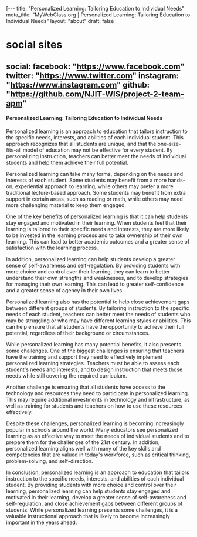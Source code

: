 [---
title: "Personalized Learning: Tailoring Education to Individual Needs"
meta_title: "MyWebClass.org | Personalized Learning: Tailoring Education to Individual Needs"
layout: "about"
draft: false

# social sites
social:
  facebook: "https://www.facebook.com"
  twitter: "https://www.twitter.com"
  instagram: "https://www.instagram.com"
  github: "https://github.com/NJIT-WIS/project-2-team-apm"
---

#### Personalized Learning: Tailoring Education to Individual Needs

Personalized learning is an approach to education that tailors instruction to the specific needs, interests, and abilities of each individual student. This approach recognizes that all students are unique, and that the one-size-fits-all model of education may not be effective for every student. By personalizing instruction, teachers can better meet the needs of individual students and help them achieve their full potential.

Personalized learning can take many forms, depending on the needs and interests of each student. Some students may benefit from a more hands-on, experiential approach to learning, while others may prefer a more traditional lecture-based approach. Some students may benefit from extra support in certain areas, such as reading or math, while others may need more challenging material to keep them engaged.

One of the key benefits of personalized learning is that it can help students stay engaged and motivated in their learning. When students feel that their learning is tailored to their specific needs and interests, they are more likely to be invested in the learning process and to take ownership of their own learning. This can lead to better academic outcomes and a greater sense of satisfaction with the learning process.

In addition, personalized learning can help students develop a greater sense of self-awareness and self-regulation. By providing students with more choice and control over their learning, they can learn to better understand their own strengths and weaknesses, and to develop strategies for managing their own learning. This can lead to greater self-confidence and a greater sense of agency in their own lives.

Personalized learning also has the potential to help close achievement gaps between different groups of students. By tailoring instruction to the specific needs of each student, teachers can better meet the needs of students who may be struggling or who may have different learning styles or abilities. This can help ensure that all students have the opportunity to achieve their full potential, regardless of their background or circumstances.

While personalized learning has many potential benefits, it also presents some challenges. One of the biggest challenges is ensuring that teachers have the training and support they need to effectively implement personalized learning strategies. Teachers must be able to assess each student's needs and interests, and to design instruction that meets those needs while still covering the required curriculum.

Another challenge is ensuring that all students have access to the technology and resources they need to participate in personalized learning. This may require additional investments in technology and infrastructure, as well as training for students and teachers on how to use these resources effectively.

Despite these challenges, personalized learning is becoming increasingly popular in schools around the world. Many educators see personalized learning as an effective way to meet the needs of individual students and to prepare them for the challenges of the 21st century. In addition, personalized learning aligns well with many of the key skills and competencies that are valued in today's workforce, such as critical thinking, problem-solving, and self-direction.

In conclusion, personalized learning is an approach to education that tailors instruction to the specific needs, interests, and abilities of each individual student. By providing students with more choice and control over their learning, personalized learning can help students stay engaged and motivated in their learning, develop a greater sense of self-awareness and self-regulation, and close achievement gaps between different groups of students. While personalized learning presents some challenges, it is a valuable instructional approach that is likely to become increasingly important in the years ahead.

---
